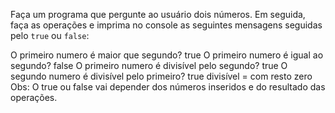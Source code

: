 
Faça um programa que pergunte ao usuário dois números. Em seguida, faça as operações e imprima no console as seguintes mensagens seguidas pelo `true` ou `false`:

O primeiro numero é maior que segundo? true
O primeiro numero é igual ao segundo? false
O primeiro numero é divisível pelo segundo? true
O segundo numero é divisível pelo primeiro? true
divisível = com resto zero
Obs: O true ou false vai depender dos números inseridos e do resultado das operações.
```